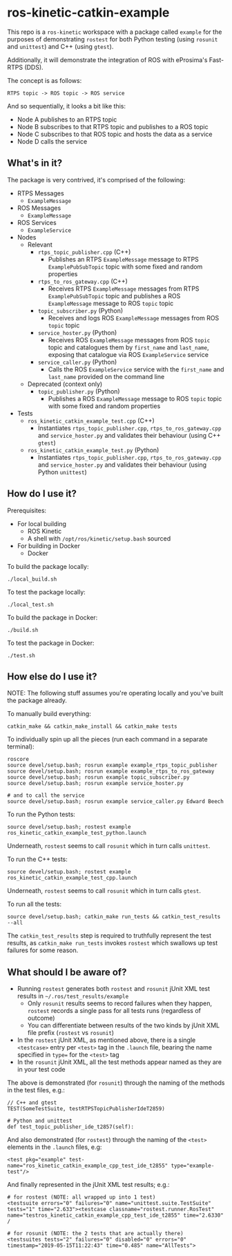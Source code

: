 # ros-kinetic-catkin-example

This repo is a `ros-kinetic` workspace with a package called `example` for the purposes of demonstrating `rostest` for both Python testing (using `rosunit` and `unittest`) and C++ (using `gtest`).

Additionally, it will demonstrate the integration of ROS with eProsima's Fast-RTPS (DDS).

The concept is as follows:

    RTPS topic -> ROS topic -> ROS service
    
And so sequentially, it looks a bit like this:

- Node A publishes to an RTPS topic
- Node B subscribes to that RTPS topic and publishes to a ROS topic
- Node C subscribes to that ROS topic and hosts the data as a service
- Node D calls the service

## What's in it?

The package is very contrived, it's comprised of the following:

* RTPS Messages
    * `ExampleMessage`
* ROS Messages
    * `ExampleMessage`
* ROS Services
    * `ExampleService`
* Nodes
    * Relevant
        * `rtps_topic_publisher.cpp` (C++)
            * Publishes an RTPS `ExampleMessage` message to RTPS `ExamplePubSubTopic` topic with some fixed and random properties
        * `rtps_to_ros_gateway.cpp` (C++)
            * Receives RTPS `ExampleMessage` messages from RTPS `ExamplePubSubTopic` topic and publishes a ROS `ExampleMessage` message to ROS `topic` topic
        * `topic_subscriber.py` (Python)
            * Receives and logs ROS `ExampleMessage` messages from ROS `topic` topic
        * `service_hoster.py` (Python)
            * Receives ROS `ExampleMessage` messages from ROS `topic` topic and catalogues them by `first_name` and `last_name`, exposing that catalogue via ROS `ExampleService` service
        * `service_caller.py` (Python)
            * Calls the ROS `ExampleService` service with the `first_name` and `last_name` provided on the command line
    * Deprecated (context only)
        * `topic_publisher.py` (Python)
            * Publishes a ROS `ExampleMessage` message to ROS `topic` topic with some fixed and random properties
* Tests
    * `ros_kinetic_catkin_example_test.cpp` (C++)
        * Instantiates `rtps_topic_publisher.cpp`, `rtps_to_ros_gateway.cpp` and `service_hoster.py` and validates their behaviour (using C++ `gtest`)
    * `ros_kinetic_catkin_example_test.py` (Python)
        * Instantiates `rtps_topic_publisher.cpp`, `rtps_to_ros_gateway.cpp` and `service_hoster.py` and validates their behaviour (using Python `unittest`)

## How do I use it?

Prerequisites:

- For local building
    - ROS Kinetic
    - A shell with `/opt/ros/kinetic/setup.bash` sourced
- For building in Docker
    - Docker

To build the package locally:

    ./local_build.sh
    
To test the package locally:

    ./local_test.sh
    
To build the package in Docker:

    ./build.sh
    
To test the package in Docker:

    ./test.sh
    
## How else do I use it? 

NOTE: The following stuff assumes you're operating locally and you've built the package already.

To manually build everything:

    catkin_make && catkin_make_install && catkin_make tests

To individually spin up all the pieces (run each command in a separate terminal):

    roscore
    source devel/setup.bash; rosrun example example_rtps_topic_publisher
    source devel/setup.bash; rosrun example example_rtps_to_ros_gateway
    source devel/setup.bash; rosrun example topic_subscriber.py
    source devel/setup.bash; rosrun example service_hoster.py
    
    # and to call the service
    source devel/setup.bash; rosrun example service_caller.py Edward Beech

To run the Python tests:

    source devel/setup.bash; rostest example ros_kinetic_catkin_example_test_python.launch 
    
Underneath, `rostest` seems to call `rosunit` which in turn calls `unittest`.

To run the C++ tests:

    source devel/setup.bash; rostest example ros_kinetic_catkin_example_test_cpp.launch
    
Underneath, `rostest` seems to call `rosunit` which in turn calls `gtest`.

To run all the tests:

    source devel/setup.bash; catkin_make run_tests && catkin_test_results --all
    
The `catkin_test_results` step is required to truthfully represent the test results, as `catkin_make run_tests` invokes `rostest` which swallows up test failures for some reason.

## What should I be aware of? 

- Running `rostest` generates both `rostest` and `rosunit` jUnit XML test results in `~/.ros/test_results/example`
    - Only `rosunit` results seems to record failures when they happen, `rostest` records a single pass for all tests runs (regardless of outcome)
    - You can differentiate between results of the two kinds by jUnit XML file prefix (`rostest` vs `rosunit`)
- In the `rostest` jUnit XML, as mentioned above, there is a single `<testcase>` entry per `<test>` tag in the `.launch` file, bearing the name specified in `type=` for the `<test>` tag
- In the `rosunit` jUnit XML, all the test methods appear named as they are in your test code

The above is demonstrated (for `rosunit`) through the naming of the methods in the test files, e.g.:

    // C++ and gtest
    TEST(SomeTestSuite, testRTPSTopicPublisherIdeT2859)
    
    # Python and unittest
    def test_topic_publisher_ide_t2857(self):

And also demonstrated (for `rostest`) through the naming of the `<test>` elements in the `.launch` files, e.g:
    
    <test pkg="example" test-name="ros_kinetic_catkin_example_cpp_test_ide_t2855" type="example-test"/>

And finally represented in the jUnit XML test results; e.g.:

    # for rostest (NOTE: all wrapped up into 1 test)
    <testsuite errors="0" failures="0" name="unittest.suite.TestSuite" tests="1" time="2.633"><testcase classname="rostest.runner.RosTest" name="testros_kinetic_catkin_example_cpp_test_ide_t2855" time="2.6330" /
    
    # for rosunit (NOTE: the 2 tests that are actually there)
    <testsuites tests="2" failures="0" disabled="0" errors="0" timestamp="2019-05-15T11:22:43" time="0.485" name="AllTests">
